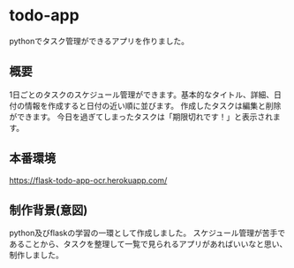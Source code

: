 # todo-app
pythonでタスク管理ができるアプリを作りました。

## 概要
1日ごとのタスクのスケジュール管理ができます。基本的なタイトル、詳細、日付の情報を作成すると日付の近い順に並びます。
作成したタスクは編集と削除ができます。
今日を過ぎてしまったタスクは「期限切れです！」と表示されます。

## 本番環境
https://flask-todo-app-ocr.herokuapp.com/

## 制作背景(意図)
python及びflaskの学習の一環として作成しました。
スケジュール管理が苦手であることから、タスクを整理して一覧で見られるアプリがあればいいなと思い、制作しました。


